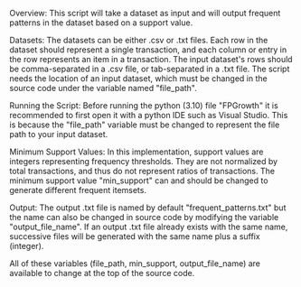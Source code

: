 Overview:
	This script will take a dataset as input and will output frequent patterns in the 	dataset based on a support value.

Datasets:
	The datasets can be either .csv or .txt files.  Each row in the dataset should 	represent a single transaction, and each column or entry in the row represents an 	item in a transaction. The input dataset's rows should be comma-separated in a .csv 	file, or tab-separated 	in a .txt file. The script needs the location of an input 	dataset, which must be changed in the source code under the variable named 	"file_path".

Running the Script:
	Before running the python (3.10) file "FPGrowth" it is recommended to first open it 	with a python IDE such as Visual Studio. This is because the "file_path" variable 	must be changed to represent the file path to your input dataset.  

Minimum Support Values:
	In this implementation, support values are integers representing frequency 	thresholds. They are not normalized by total transactions, and thus do not represent 	ratios of transactions. The minimum support value "min_support" can and should be 	changed to generate different frequent itemsets.

Output:
	The output .txt file is named by default "frequent_patterns.txt" but the name can 	also be changed in source code by modifying the variable "output_file_name".
	If an output .txt file already exists with the same name, successive files will be 	generated with the same name plus a suffix (integer).

All of these variables (file_path, min_support, output_file_name) are available to change at the top of the source code.